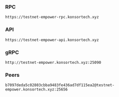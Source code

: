 ### RPC
```
https://testnet-empower-rpc.konsortech.xyz
```

### API
```
https://testnet-empower-api.konsortech.xyz
```

### gRPC
```
http://testnet-empower.konsortech.xyz:25090
```

### Peers
```
b7097deda5c02803cbba9483fe436ad7df115ea2@testnet-empower.konsortech.xyz:25656
```
